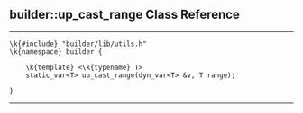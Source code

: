 ## builder::up\_cast\_range Class Reference
<hr>

	\k{#include} "builder/lib/utils.h"
	\k{namespace} builder {

		\k{template} <\k{typename} T>
		static_var<T> up_cast_range(dyn_var<T> &v, T range);

	}
<hr>
